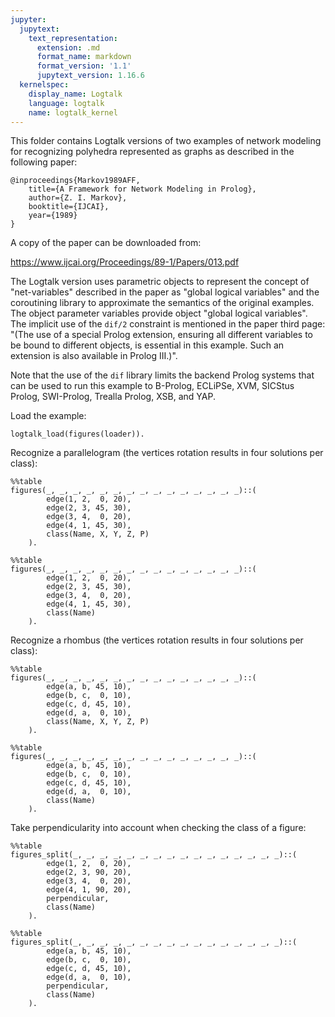 ```yaml
---
jupyter:
  jupytext:
    text_representation:
      extension: .md
      format_name: markdown
      format_version: '1.1'
      jupytext_version: 1.16.6
  kernelspec:
    display_name: Logtalk
    language: logtalk
    name: logtalk_kernel
---
```


<!--
________________________________________________________________________

This file is part of Logtalk <https://logtalk.org/>  
SPDX-FileCopyrightText: 1998-2025 Paulo Moura <pmoura@logtalk.org>  
SPDX-License-Identifier: Apache-2.0

Licensed under the Apache License, Version 2.0 (the "License");
you may not use this file except in compliance with the License.
You may obtain a copy of the License at

    http://www.apache.org/licenses/LICENSE-2.0

Unless required by applicable law or agreed to in writing, software
distributed under the License is distributed on an "AS IS" BASIS,
WITHOUT WARRANTIES OR CONDITIONS OF ANY KIND, either express or implied.
See the License for the specific language governing permissions and
limitations under the License.
________________________________________________________________________
-->

This folder contains Logtalk versions of two examples of network modeling
for recognizing polyhedra represented as graphs as described in the following
paper:

	@inproceedings{Markov1989AFF,
		title={A Framework for Network Modeling in Prolog},
		author={Z. I. Markov},
		booktitle={IJCAI},
		year={1989}
	}

A copy of the paper can be downloaded from:

https://www.ijcai.org/Proceedings/89-1/Papers/013.pdf

The Logtalk version uses parametric objects to represent the concept of
"net-variables" described in the paper as "global logical variables" and
the coroutining library to approximate the semantics of the original
examples. The object parameter variables provide object "global logical
variables". The implicit use of the `dif/2` constraint is mentioned in
the paper third page: "(The use of a special Prolog extension, ensuring
all different variables to be bound to different objects, is essential
in this example. Such an extension is also available in Prolog III.)".

Note that the use of the `dif` library limits the backend Prolog systems
that can be used to run this example to B-Prolog, ECLiPSe, XVM, SICStus
Prolog, SWI-Prolog, Trealla Prolog, XSB, and YAP.

Load the example:

```logtalk
logtalk_load(figures(loader)).
```

Recognize a parallelogram (the vertices rotation results in four solutions per class):

```logtalk
%%table
figures(_, _, _, _, _, _, _, _, _, _, _, _, _, _, _)::(
		edge(1, 2,  0, 20),
		edge(2, 3, 45, 30),
		edge(3, 4,  0, 20),
		edge(4, 1, 45, 30),
		class(Name, X, Y, Z, P)
	).
```

<!--
Name = parallelogram, X = 1, Y = 2, Z = 3, P = 4 ;
Name = four_side_figure, X = 1, Y = 2, Z = 3, P = 4 ;
Name = parallelogram, X = 4, Y = 1, Z = 2, P = 3 ;
Name = four_side_figure, X = 4, Y = 1, Z = 2, P = 3 ;
Name = parallelogram, X = 3, Y = 4, Z = 1, P = 2 ;
Name = parallelogram, X = 2, Y = 3, Z = 4, P = 1 ;
Name = four_side_figure, X = 3, Y = 4, Z = 1, P = 2 ;
Name = four_side_figure, X = 2, Y = 3, Z = 4, P = 1 ;
false.
-->

```logtalk
%%table
figures(_, _, _, _, _, _, _, _, _, _, _, _, _, _, _)::(
		edge(1, 2,  0, 20),
		edge(2, 3, 45, 30),
		edge(3, 4,  0, 20),
		edge(4, 1, 45, 30),
		class(Name)
	).
```

<!--
Name = parallelogram ;
Name = four_side_figure ;
Name = parallelogram ;
Name = four_side_figure ;
Name = parallelogram ;
Name = parallelogram ;
Name = four_side_figure ;
Name = four_side_figure ;
false.
-->

Recognize a rhombus (the vertices rotation results in four solutions per class):

```logtalk
%%table
figures(_, _, _, _, _, _, _, _, _, _, _, _, _, _, _)::(
		edge(a, b, 45, 10),
		edge(b, c,  0, 10),
		edge(c, d, 45, 10),
		edge(d, a,  0, 10),
		class(Name, X, Y, Z, P)
	).
```

<!--
Name = rhombus, X = a, Y = b, Z = c, P = d ;
Name = parallelogram, X = a, Y = b, Z = c, P = d ;
Name = four_side_figure, X = a, Y = b, Z = c, P = d ;
Name = rhombus, X = d, Y = a, Z = b, P = c ;
Name = rhombus, X = c, Y = d, Z = a, P = b ;
Name = rhombus, X = b, Y = c, Z = d, P = a ;
Name = parallelogram, X = d, Y = a, Z = b, P = c ;
Name = four_side_figure, X = d, Y = a, Z = b, P = c ;
Name = parallelogram, X = c, Y = d, Z = a, P = b ;
Name = parallelogram, X = b, Y = c, Z = d, P = a ;
Name = four_side_figure, X = c, Y = d, Z = a, P = b ;
Name = four_side_figure, X = b, Y = c, Z = d, P = a ;
false.
-->

```logtalk
%%table
figures(_, _, _, _, _, _, _, _, _, _, _, _, _, _, _)::(
		edge(a, b, 45, 10),
		edge(b, c,  0, 10),
		edge(c, d, 45, 10),
		edge(d, a,  0, 10),
		class(Name)
	).
```

<!--
Name = rhombus ;
Name = parallelogram ;
Name = four_side_figure ;
Name = rhombus ;
Name = rhombus ;
Name = rhombus ;
Name = parallelogram ;
Name = four_side_figure ;
Name = parallelogram ;
Name = parallelogram ;
Name = four_side_figure ;
Name = four_side_figure ;
false.
-->

Take perpendicularity into account when checking the class of a figure:

```logtalk
%%table
figures_split(_, _, _, _, _, _, _, _, _, _, _, _, _, _, _, _)::(
		edge(1, 2,  0, 20),
		edge(2, 3, 90, 20),
		edge(3, 4,  0, 20),
		edge(4, 1, 90, 20),
		perpendicular,
		class(Name)
	).
```

<!--
Name = square ;
Name = rectangular ;
Name = four_side_figure ;
Name = square ;
Name = square ;
Name = square ;
Name = rectangular ;
Name = four_side_figure ;
Name = rectangular ;
Name = rectangular ;
Name = four_side_figure ;
Name = four_side_figure ;
false.
-->

```logtalk
%%table
figures_split(_, _, _, _, _, _, _, _, _, _, _, _, _, _, _, _)::(
		edge(a, b, 45, 10),
		edge(b, c,  0, 10),
		edge(c, d, 45, 10),
		edge(d, a,  0, 10),
		perpendicular,
		class(Name)
	).
```

<!--
Name = rhombus ;
Name = parallelogram ;
Name = four_side_figure ;
Name = rhombus ;
Name = rhombus ;
Name = rhombus ;
Name = parallelogram ;
Name = four_side_figure ;
Name = parallelogram ;
Name = parallelogram ;
Name = four_side_figure ;
Name = four_side_figure ;
false.
-->
